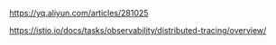 

https://yq.aliyun.com/articles/281025

https://istio.io/docs/tasks/observability/distributed-tracing/overview/
